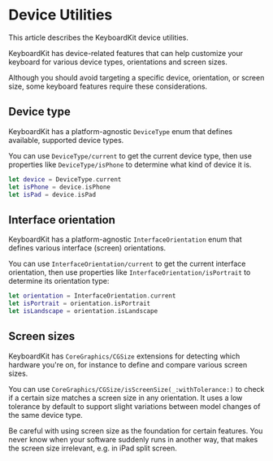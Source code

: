 # Device Utilities

This article describes the KeyboardKit device utilities.

KeyboardKit has device-related features that can help customize your keyboard for various device types, orientations and screen sizes.

Although you should avoid targeting a specific device, orientation, or screen size, some keyboard features require these considerations.



## Device type

KeyboardKit has a platform-agnostic ``DeviceType`` enum that defines available, supported device types. 

You can use ``DeviceType/current`` to get the current device type, then use properties like ``DeviceType/isPhone`` to determine what kind of device it is.

```swift
let device = DeviceType.current
let isPhone = device.isPhone
let isPad = device.isPad
```



## Interface orientation

KeyboardKit has a platform-agnostic ``InterfaceOrientation`` enum that defines various interface (screen) orientations. 

You can use ``InterfaceOrientation/current`` to get the current interface orientation, then use properties like ``InterfaceOrientation/isPortrait`` to determine its orientation type:

```swift
let orientation = InterfaceOrientation.current
let isPortrait = orientation.isPortrait
let isLandscape = orientation.isLandscape
```



## Screen sizes

KeyboardKit has ``CoreGraphics/CGSize`` extensions for detecting which hardware you're on, for instance to define and compare various screen sizes.

You can use ``CoreGraphics/CGSize/isScreenSize(_:withTolerance:)`` to check if a certain size matches a screen size in any orientation. It uses a low tolerance by default to support slight variations between model changes of the same device type.

Be careful with using screen size as the foundation for certain features. You never know when your software suddenly runs in another way, that makes the screen size irrelevant, e.g. in iPad split screen. 



[Pro]: https://github.com/KeyboardKit/KeyboardKitPro
